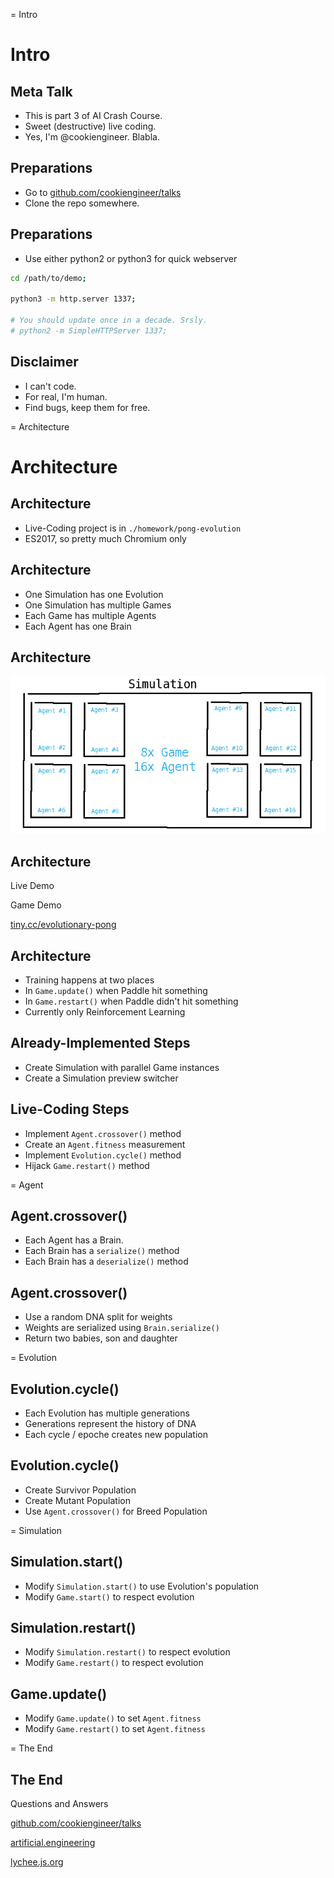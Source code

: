 
= Intro

# Intro

## Meta Talk

- This is part 3 of AI Crash Course.
- Sweet (destructive) live coding.
- Yes, I'm @cookiengineer. Blabla.


## Preparations

- Go to [github.com/cookiengineer/talks](github.com/cookiengineer/talks)
- Clone the repo somewhere.


## Preparations

- Use either python2 or python3 for quick webserver

```bash
cd /path/to/demo;

python3 -m http.server 1337;

# You should update once in a decade. Srsly.
# python2 -m SimpleHTTPServer 1337;
```


## Disclaimer

- I can't code.
- For real, I'm human.
- Find bugs, keep them for free.


= Architecture

# Architecture

## Architecture

- Live-Coding project is in `./homework/pong-evolution`
- ES2017, so pretty much Chromium only


## Architecture

- One Simulation has one Evolution
- One Simulation has multiple Games
- Each Game has multiple Agents
- Each Agent has one Brain


## Architecture

![pong-evolution-architecture](/asset/pong-evolution-architecture.png)


## Architecture

Live Demo

Game Demo

[tiny.cc/evolutionary-pong](http://tiny.cc/evolutionary-pong)


## Architecture

- Training happens at two places
- In `Game.update()` when Paddle hit something
- In `Game.restart()` when Paddle didn't hit something
- Currently only Reinforcement Learning


## Already-Implemented Steps

- Create Simulation with parallel Game instances
- Create a Simulation preview switcher


## Live-Coding Steps

- Implement `Agent.crossover()` method
- Create an `Agent.fitness` measurement
- Implement `Evolution.cycle()` method
- Hijack `Game.restart()` method


= Agent

## Agent.crossover()

- Each Agent has a Brain.
- Each Brain has a `serialize()` method
- Each Brain has a `deserialize()` method


## Agent.crossover()

- Use a random DNA split for weights
- Weights are serialized using `Brain.serialize()`
- Return two babies, son and daughter


= Evolution

## Evolution.cycle()

- Each Evolution has multiple generations
- Generations represent the history of DNA
- Each cycle / epoche creates new population


## Evolution.cycle()

- Create Survivor Population
- Create Mutant Population
- Use `Agent.crossover()` for Breed Population


= Simulation

## Simulation.start()

- Modify `Simulation.start()` to use Evolution's population
- Modify `Game.start()` to respect evolution


## Simulation.restart()

- Modify `Simulation.restart()` to respect evolution
- Modify `Game.restart()` to respect evolution


## Game.update()

- Modify `Game.update()` to set `Agent.fitness`
- Modify `Game.restart()` to set `Agent.fitness`



= The End

## The End

Questions and Answers

[github.com/cookiengineer/talks](https://github.com/cookiengineer/talks)

[artificial.engineering](http://artificial.engineering)

[lychee.js.org](https://lychee.js.org)

